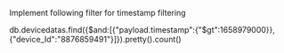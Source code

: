 Implement following filter for timestamp filtering

db.devicedatas.find({$and:[{"payload.timestamp":{"$gt":1658979000}},{"device_Id":"8876859491"}]}).pretty().count()
